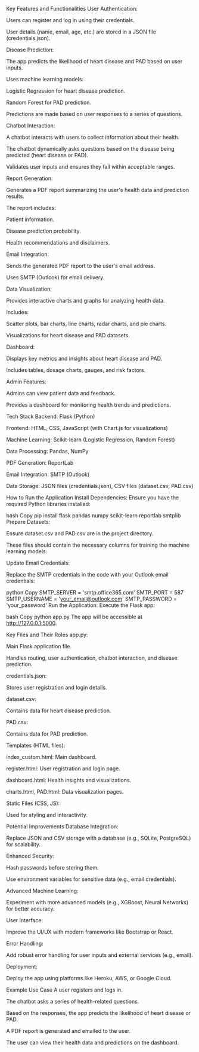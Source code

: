 Key Features and Functionalities
User Authentication:

Users can register and log in using their credentials.

User details (name, email, age, etc.) are stored in a JSON file (credentials.json).

Disease Prediction:

The app predicts the likelihood of heart disease and PAD based on user inputs.

Uses machine learning models:

Logistic Regression for heart disease prediction.

Random Forest for PAD prediction.

Predictions are made based on user responses to a series of questions.

Chatbot Interaction:

A chatbot interacts with users to collect information about their health.

The chatbot dynamically asks questions based on the disease being predicted (heart disease or PAD).

Validates user inputs and ensures they fall within acceptable ranges.

Report Generation:

Generates a PDF report summarizing the user's health data and prediction results.

The report includes:

Patient information.

Disease prediction probability.

Health recommendations and disclaimers.

Email Integration:

Sends the generated PDF report to the user's email address.

Uses SMTP (Outlook) for email delivery.

Data Visualization:

Provides interactive charts and graphs for analyzing health data.

Includes:

Scatter plots, bar charts, line charts, radar charts, and pie charts.

Visualizations for heart disease and PAD datasets.

Dashboard:

Displays key metrics and insights about heart disease and PAD.

Includes tables, dosage charts, gauges, and risk factors.

Admin Features:

Admins can view patient data and feedback.

Provides a dashboard for monitoring health trends and predictions.

Tech Stack
Backend: Flask (Python)

Frontend: HTML, CSS, JavaScript (with Chart.js for visualizations)

Machine Learning: Scikit-learn (Logistic Regression, Random Forest)

Data Processing: Pandas, NumPy

PDF Generation: ReportLab

Email Integration: SMTP (Outlook)

Data Storage: JSON files (credentials.json), CSV files (dataset.csv, PAD.csv)

How to Run the Application
Install Dependencies:
Ensure you have the required Python libraries installed:

bash
Copy
pip install flask pandas numpy scikit-learn reportlab smtplib
Prepare Datasets:

Ensure dataset.csv and PAD.csv are in the project directory.

These files should contain the necessary columns for training the machine learning models.

Update Email Credentials:

Replace the SMTP credentials in the code with your Outlook email credentials:

python
Copy
SMTP_SERVER = 'smtp.office365.com'
SMTP_PORT = 587
SMTP_USERNAME = 'your_email@outlook.com'
SMTP_PASSWORD = 'your_password'
Run the Application:
Execute the Flask app:

bash
Copy
python app.py
The app will be accessible at http://127.0.0.1:5000.

Key Files and Their Roles
app.py:

Main Flask application file.

Handles routing, user authentication, chatbot interaction, and disease prediction.

credentials.json:

Stores user registration and login details.

dataset.csv:

Contains data for heart disease prediction.

PAD.csv:

Contains data for PAD prediction.

Templates (HTML files):

index_custom.html: Main dashboard.

register.html: User registration and login page.

dashboard.html: Health insights and visualizations.

charts.html, PAD.html: Data visualization pages.

Static Files (CSS, JS):

Used for styling and interactivity.

Potential Improvements
Database Integration:

Replace JSON and CSV storage with a database (e.g., SQLite, PostgreSQL) for scalability.

Enhanced Security:

Hash passwords before storing them.

Use environment variables for sensitive data (e.g., email credentials).

Advanced Machine Learning:

Experiment with more advanced models (e.g., XGBoost, Neural Networks) for better accuracy.

User Interface:

Improve the UI/UX with modern frameworks like Bootstrap or React.

Error Handling:

Add robust error handling for user inputs and external services (e.g., email).

Deployment:

Deploy the app using platforms like Heroku, AWS, or Google Cloud.

Example Use Case
A user registers and logs in.

The chatbot asks a series of health-related questions.

Based on the responses, the app predicts the likelihood of heart disease or PAD.

A PDF report is generated and emailed to the user.

The user can view their health data and predictions on the dashboard.

